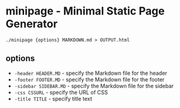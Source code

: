 minipage - Minimal Static Page Generator
=========================================

```
./minipage {options} MARKDOWN.md > OUTPUT.html
```

options
-------

- `-header HEADER.MD` - specify the Markdown file for the header
- `-footer FOOTER.MD` - specify the Markdown file for the footer
- `-sidebar SIDEBAR.MD` - specify the Markdown file for the sidebar
- `-css CSSURL` - specify the URL of CSS
- `-title TITLE` - specify title text
